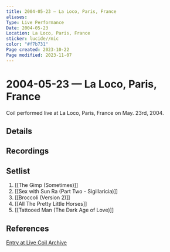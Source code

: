 ```yaml
---
title: 2004-05-23 — La Loco, Paris, France
aliases: 
Type: Live Performance
Date: 2004-05-23
Location: La Loco, Paris, France
sticker: lucide//mic
color: "#f7b731"
Page created: 2023-10-22
Page modified: 2023-11-07
---
```


# 2004-05-23 — La Loco, Paris, France

Coil performed live at La Loco, Paris, France on May. 23rd, 2004.

## Details


## Recordings


## Setlist
1. [[The Gimp (Sometimes)]]
2. [[Sex with Sun Ra (Part Two - Sigillaricia)]]
3. [[Broccoli (Version 2)]]
4. [[All The Pretty Little Horses]]
5. [[Tattooed Man (The Dark Age of Love)]]

## References

[Entry at Live Coil Archive](https://live-coil-archive.com/2004-2/2004-laloco/)
